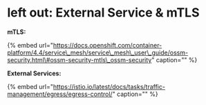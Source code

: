 # left out: External Service & mTLS

**mTLS:**

{% embed url="https://docs.openshift.com/container-platform/4.4/service\_mesh/service\_mesh\_user\_guide/ossm-security.html\#ossm-security-mtls\_ossm-security" caption="" %}

**External Services:**

{% embed url="https://istio.io/latest/docs/tasks/traffic-management/egress/egress-control/" caption="" %}

